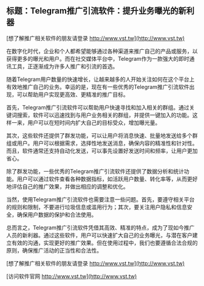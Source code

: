 ## **标题：Telegram推广引流软件：提升业务曝光的新利器**

[想了解推广相关软件的朋友请登录 http://www.vst.tw](http://www.vst.tw)

在数字化时代，企业和个人都希望能够通过各种渠道来推广自己的产品或服务，以获得更多的曝光和用户。而在社交媒体平台中，Telegram作为一款强大的即时通讯工具，正逐渐成为许多人推广和引流的首选。

随着Telegram用户数量的快速增长，让越来越多的人开始关注如何在这个平台上有效地推广自己的业务。幸运的是，现在有一些优秀的Telegram推广引流软件出现，可以帮助用户实现更高效、更精准的推广目标。

首先，Telegram推广引流软件可以帮助用户快速寻找和加入相关的群组。通过关键词搜索，软件可以迅速找到与用户业务相关的群组，并提供一键加入的功能。这样一来，用户可以在短时间内扩大自己的目标受众，增加曝光量。

其次，这些软件还提供了群发功能，可以让用户将消息快速、批量地发送给多个群组或用户。用户可以根据需求，选择性地发送消息，确保内容的精准性和针对性。而且，软件通常还支持自动化发送，可以事先设置好发送时间和频率，让用户更加省心。

除了群发功能，一些优秀的Telegram推广引流软件还提供了数据分析和统计功能。用户可以通过软件查看各种数据指标，如活跃用户数量、转化率等，从而更好地评估自己的推广效果，并做出相应的调整和优化。

当然，使用Telegram推广引流软件也需要注意一些问题。首先，要遵守相关平台的规则和限制，不要进行垃圾信息或滥用行为；其次，要关注用户隐私和信息安全，确保用户数据的保护和合法使用。

总而言之，Telegram推广引流软件凭借其高效、精准的特点，成为了现如今推广人员的新利器。通过这些软件，用户可以快速扩大自己的业务曝光，与潜在客户建立有效的沟通，实现更好的推广效果。但在使用过程中，我们也要遵循合法合规的原则，确保推广活动的正当性和合法性。

[想了解推广相关软件的朋友请登录 http://www.vst.tw](http://www.vst.tw)


[访问软件官网 http://www.vst.tw](http://www.vst.tw)
